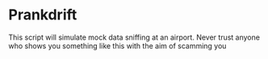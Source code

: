 # Prankdrift
This script will simulate mock data sniffing at an airport. Never trust anyone who shows you something like this with the aim of scamming you 
